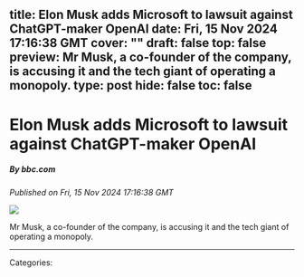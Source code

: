 title: Elon Musk adds Microsoft to lawsuit against ChatGPT-maker OpenAI
date: Fri, 15 Nov 2024 17:16:38 GMT
cover: ""
draft: false
top: false
preview: Mr Musk, a co-founder of the company, is accusing it and the tech giant of operating a monopoly.
type: post
hide: false
toc: false
---

# Elon Musk adds Microsoft to lawsuit against ChatGPT-maker OpenAI
##### By bbc.com
_Published on Fri, 15 Nov 2024 17:16:38 GMT_

![](https://ichef.bbci.co.uk/news/1024/branded_news/ec74/live/ac941d20-a36f-11ef-8d97-f3aff54c9bfc.jpg)

Mr Musk, a co-founder of the company, is accusing it and the tech giant of operating a monopoly.

---
Categories: 
